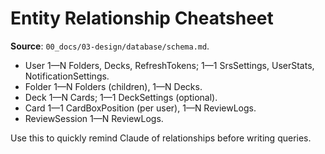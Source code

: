 # Entity Relationship Cheatsheet

**Source**: `00_docs/03-design/database/schema.md`.

- User 1—N Folders, Decks, RefreshTokens; 1—1 SrsSettings, UserStats, NotificationSettings.
- Folder 1—N Folders (children), 1—N Decks.
- Deck 1—N Cards; 1—1 DeckSettings (optional).
- Card 1—1 CardBoxPosition (per user), 1—N ReviewLogs.
- ReviewSession 1—N ReviewLogs.

Use this to quickly remind Claude of relationships before writing queries.
